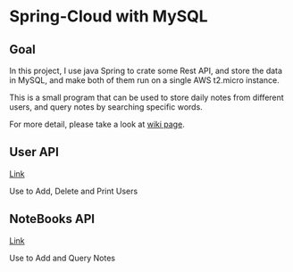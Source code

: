 # Spring-Cloud with MySQL

## Goal
In this project, I use java Spring to crate some Rest API, and store the data in MySQL, and make both of them run on a single AWS t2.micro instance.

This is a small program that can be used to store daily notes from different users, and query notes by searching specific words.

For more detail, please take a look at [wiki page](https://github.com/garyteng/Spring-Cloud/wiki).

## User API
[Link](https://github.com/garyteng/Spring-Cloud/wiki/User-API)

Use to Add, Delete and Print Users

## NoteBooks API
[Link](https://github.com/garyteng/Spring-Cloud/wiki/NoteBooks-API)

Use to Add and Query Notes